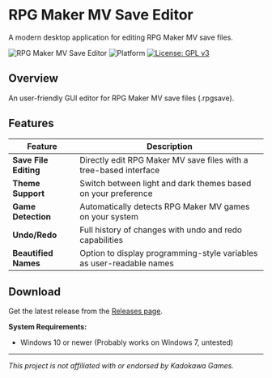 # RPG Maker MV Save Editor

A modern desktop application for editing RPG Maker MV save files.

![RPG Maker MV Save Editor](https://img.shields.io/badge/RPG_Maker_MV-Save_Editor-blue?style=for-the-badge)
![Platform](https://img.shields.io/badge/Platform-Windows-lightgrey?style=for-the-badge)
[![License: GPL v3](https://img.shields.io/badge/License-GPLv3-blue.svg?style=for-the-badge)](https://www.gnu.org/licenses/gpl-3.0)

## Overview

An user-friendly GUI editor for RPG Maker MV save files (.rpgsave).

## Features

| Feature | Description |
|---------|-------------|
| **Save File Editing** | Directly edit RPG Maker MV save files with a tree-based interface |
| **Theme Support** | Switch between light and dark themes based on your preference |
| **Game Detection** | Automatically detects RPG Maker MV games on your system |
| **Undo/Redo** | Full history of changes with undo and redo capabilities |
| **Beautified Names** | Option to display programming-style variables as user-readable names |

## Download

Get the latest release from the [Releases page](https://github.com/soda-bobinski/rmmv-save-editor/releases).

**System Requirements:**
- Windows 10 or newer (Probably works on Windows 7, untested)

---

*This project is not affiliated with or endorsed by Kadokawa Games.*
